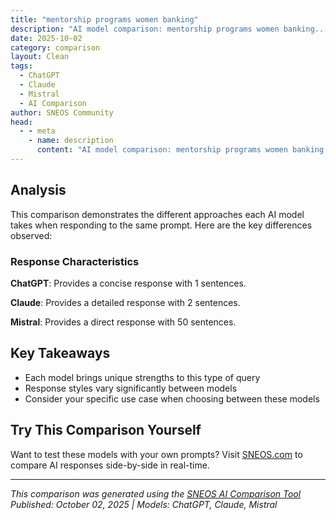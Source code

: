 ```yaml
---
title: "mentorship programs women banking"
description: "AI model comparison: mentorship programs women banking..."
date: 2025-10-02
category: comparison
layout: Clean
tags:
  - ChatGPT
  - Claude
  - Mistral
  - AI Comparison
author: SNEOS Community
head:
  - - meta
    - name: description
      content: "AI model comparison: mentorship programs women banking..."
---
```


<ChatComparison
  title="mentorship programs women banking"
  prompt="mentorship programs women banking"
  :responses='{"ChatGPT": "Mentorship programs geared towards women in banking are designed to support female professionals in developing their careers, enhancing their skills, and breaking through barriers within the industry. Below are some notable programs and initiatives that focus on mentorship for women in banking and finance:\n\n### Notable Mentorship Programs for Women in Banking\n\n1. **Women in Banking and Finance (WIBF)**:\n - **Description**: An organization aimed at promoting the role of women in banking and finance through networking, training, and mentoring.\n - **Program**: WIBF offers mentorship opportunities where experienced professionals guide less experienced individuals, providing support and advice for career development.\n\n2. **Women’s Leadership Program at Deutsche Bank**:\n - **Description**: A program designed to enhance the skills of women leaders in the financial services industry.\n - **Program**: Participants engage in mentorship relationships with senior leaders, receive leadership training, and have opportunities to network.\n\n3. **The Financial Women’s Association (FWA)**:\n - **Description**: A nonprofit organization that supports women in finance and banking.\n - **Program**: The FWA offers a mentorship program that pairs emerging female leaders with experienced mentors in the industry, focusing on personal and professional development.\n\n4. **Morgan Stanley Women&#x27;s Career Development Program**:\n - **Description**: A program aimed at empowering women in the financial services sector.\n - **Program**: This initiative includes mentorship from senior leaders, skill-building workshops, and networking events to foster professional growth for women employees.\n\n5. **Catalyst**:\n - **Description**: A global nonprofit organization focused on advancing women in the workplace.\n - **Program**: Catalyst offers programs that promote mentorship and sponsorship for women, including resources for organizations to develop effective mentoring relationships.\n\n6. **Goldman Sachs’ 10,000 Women Program**:\n - **Description**: An initiative to provide women entrepreneurs around the world with business and management education.\n - **Program**: Participants gain access to mentorship, networking opportunities, and practical business training to help them succeed.\n\n7. **American Bankers Association (ABA) Women in Banking Conference**:\n - **Description**: An annual conference designed to empower women in the banking industry.\n - **Program**: The conference includes workshops, panel discussions, and mentorship sessions that facilitate connections between seasoned professionals and emerging leaders.\n\n### Benefits of Mentorship Programs\n\n- **Skill Development**: Participants gain critical skills and insights from their mentors, including leadership, negotiation, and strategic thinking.\n- **Networking Opportunities**: These programs often facilitate networking with other professionals and leaders in the industry.\n- **Career Advancement**: Mentorship can provide pathways for advancement and greater visibility within organizations.\n- **Support and Encouragement**: A mentor can offer guidance and support during challenging times, helping mentees navigate their career paths more effectively.\n\n### How to Get Involved\n\n- **Research Programs**: Look for programs that align with your career goals and industry interests.\n- **Join Professional Organizations**: Many organizations offer mentorship as part of their membership benefits.\n- **Be Proactive**: If there&#x27;s no formal mentorship program in your workplace, consider initiating a mentorship relationship by reaching out to potential mentors in your network.\n\n### Conclusion\n\nMentorship programs for women in banking play a crucial role in fostering female talent, facilitating career progression, and promoting diversity within the financial services industry. If you’re interested in such opportunities, consider the organizations mentioned above and invest in your professional development through mentorship.", "Claude": "# Women\u0027s Mentorship Programs in Banking\n\nBanking organizations and industry associations offer various mentorship programs specifically designed to support women\u0027s career advancement in financial services. Here\u0027s an overview:\n\n## Major Bank Programs\n\n### **JPMorgan Chase**\n- **Women on the Move**: Comprehensive mentorship and leadership development\n- Focus on career advancement and networking\n- Includes reverse mentoring opportunities\n\n### **Bank of America**\n- **Women\u0027s Leadership Development Program**\n- Structured mentorship with senior executives\n- Career pathway guidance and skill development\n\n### **Wells Fargo**\n- **Team Member Networks**: Women\u0027s mentorship circles\n- Leadership development initiatives\n- Cross-functional mentoring opportunities\n\n### **Goldman Sachs**\n- **Women\u0027s Career Strategies Initiative**\n- Senior-level mentorship matching\n- Focus on executive leadership development\n\n## Industry Organizations\n\n### **Financial Women\u0027s Association (FWA)**\n- Formal mentorship matching program\n- Industry-wide networking across institutions\n- Career transition support\n\n### **Women in Banking \u0026 Finance (WIBF)**\n- Peer mentoring circles\n- Executive coaching programs\n- Regional chapter-based mentorship\n\n### **American Bankers Association (ABA)**\n- **Stonier Graduate School of Banking**: Women\u0027s leadership track\n- Mentorship components within educational programs\n\n## Program Features\n\n**Typical Components:**\n- One-on-one mentor matching\n- Group mentoring circles\n- Leadership workshops\n- Networking events\n- Career planning sessions\n- Reverse mentoring opportunities\n\n**Benefits:**\n- Career advancement guidance\n- Industry knowledge sharing\n- Leadership skill development\n- Professional network expansion\n- Work-life balance strategies\n\nWould you like more specific information about any particular program or how to get involved?", "Mistral": "Mentorship programs for women in banking can be incredibly valuable for fostering career growth, leadership development, and gender diversity within the industry. Here are some key aspects and examples of such programs:\n\n### Key Aspects of Mentorship Programs for Women in Banking\n\n1. **Structured Programs**:\n - **Pairing**: Matching mentees with mentors based on career goals, experience, and areas of interest.\n - **Duration**: Typically ranging from 6 months to a year, with regular check-ins and progress reviews.\n - **Goals**: Setting clear, measurable objectives for both mentors and mentees.\n\n2. **Skill Development**:\n - **Leadership Training**: Workshops and seminars focused on leadership skills, strategic thinking, and decision-making.\n - **Technical Skills**: Training in financial analysis, risk management, and other banking-specific skills.\n - **Soft Skills**: Enhancing communication, negotiation, and networking abilities.\n\n3. **Networking Opportunities**:\n - **Industry Events**: Access to conferences, webinars, and networking events.\n - **Internal Networks**: Creating internal women\u0027s networks within the organization for support and collaboration.\n\n4. **Support and Resources**:\n - **Mentor Training**: Providing mentors with the tools and training needed to effectively guide their mentees.\n - **Resource Libraries**: Access to articles, books, and online courses relevant to career development in banking.\n\n5. **Feedback and Evaluation**:\n - **Regular Check-ins**: Scheduled meetings to discuss progress, challenges, and next steps.\n - **Feedback Loops**: Mechanisms for both mentors and mentees to provide feedback and make adjustments as needed.\n\n### Examples of Mentorship Programs\n\n1. **Goldman Sachs Women\u0027s Career Strategies Initiative**:\n - Focuses on providing women with the tools and support needed to advance their careers.\n - Includes mentorship, leadership training, and networking opportunities.\n\n2. **JPMorgan Chase Women on the Move**:\n - Aims to empower women employees through mentorship, leadership development, and networking.\n - Offers a variety of programs, including the Women on the Move Leadership Day and the Women on the Move Mentorship Program.\n\n3. **Citi Women\u0027s Leadership Development Program**:\n - Designed to help women advance to senior leadership roles within the organization.\n - Includes mentorship, coaching, and leadership training.\n\n4. **Bank of America Women\u0027s Leadership Development Program**:\n - Focuses on developing the next generation of female leaders within the bank.\n - Offers mentorship, leadership training, and networking opportunities.\n\n5. **Wells Fargo Women\u0027s Team Member Network**:\n - Provides a platform for women to connect, learn, and grow professionally.\n - Includes mentorship programs, leadership development, and networking events.\n\n### Benefits of Mentorship Programs for Women in Banking\n\n1. **Career Advancement**:\n - Provides women with the skills and support needed to advance to higher-level positions.\n - Helps break down barriers and biases that may hinder career progression.\n\n2. **Increased Diversity**:\n - Promotes gender diversity in leadership roles, which can lead to better decision-making and innovation.\n - Creates a more inclusive work environment.\n\n3. **Enhanced Skills**:\n - Develops both technical and soft skills that are crucial for success in the banking industry.\n - Encourages continuous learning and professional growth.\n\n4. **Networking**:\n - Builds a strong network of women in banking, fostering collaboration and support.\n - Provides access to industry leaders and role models.\n\n5. **Retention and Engagement**:\n - Increases job satisfaction and engagement among women employees.\n - Helps retain talented women by providing them with opportunities for growth and development.\n\n### Conclusion\n\nMentorship programs for women in banking are essential for promoting gender diversity, fostering career growth, and developing the next generation of female leaders. By providing structured support, skill development, and networking opportunities, these programs can help women overcome barriers and achieve their career goals in the banking industry."}' 
  published-date="14:18"
/>

## Analysis

This comparison demonstrates the different approaches each AI model takes when responding to the same prompt. Here are the key differences observed:

### Response Characteristics

**ChatGPT**: Provides a concise response with 1 sentences. 

**Claude**: Provides a detailed response with 2 sentences. 

**Mistral**: Provides a direct response with 50 sentences. 

## Key Takeaways

- Each model brings unique strengths to this type of query
- Response styles vary significantly between models
- Consider your specific use case when choosing between these models

## Try This Comparison Yourself

Want to test these models with your own prompts? Visit [SNEOS.com](https://sneos.com) to compare AI responses side-by-side in real-time.

---

*This comparison was generated using the [SNEOS AI Comparison Tool](https://sneos.com)*
*Published: October 02, 2025 | Models: ChatGPT, Claude, Mistral*
